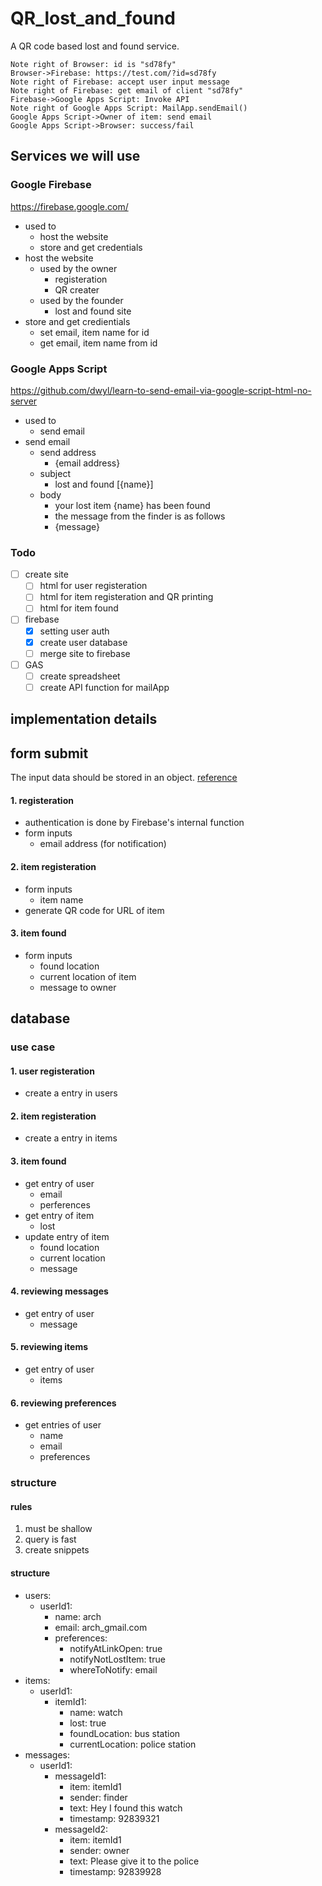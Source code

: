 # QR_lost_and_found
A QR code based lost and found service.
```sequence
Note right of Browser: id is "sd78fy"
Browser->Firebase: https://test.com/?id=sd78fy
Note right of Firebase: accept user input message 
Note right of Firebase: get email of client "sd78fy" 
Firebase->Google Apps Script: Invoke API
Note right of Google Apps Script: MailApp.sendEmail()
Google Apps Script->Owner of item: send email
Google Apps Script->Browser: success/fail
```
## Services we will use
### Google Firebase
https://firebase.google.com/
- used to
    - host the website
    - store and get credentials
- host the website
    - used by the owner
        - registeration
        - QR creater
    - used by the founder
        - lost and found site
- store and get credientials
    - set email, item name for id
    - get email, item name from id
### Google Apps Script
https://github.com/dwyl/learn-to-send-email-via-google-script-html-no-server
- used to
    - send email
- send email
    - send address
        - {email address}
    - subject
        - lost and found [{name}]
    - body
        - your lost item {name} has been found
        - the message from the finder is as follows
        - {message}

### Todo
- [ ] create site
    - [ ] html for user registeration
    - [ ] html for item registeration and QR printing
    - [ ] html for item found
- [ ] firebase
    - [x] setting user auth
    - [x] create user database
    - [ ] merge site to firebase
- [ ] GAS
    - [ ] create spreadsheet
    - [ ] create API function for mailApp

## implementation details
## form submit
The input data should be stored in an object.
[reference](https://github.com/dwyl/learn-to-send-email-via-google-script-html-no-server#7-create-your-basic-html-form)
#### 1. registeration
- authentication is done by Firebase's internal function
- form inputs
    - email address (for notification)
#### 2. item registeration
- form inputs
    - item name
- generate QR code for URL of item
#### 3. item found
- form inputs
    - found location
    - current location of item
    - message to owner
## database
### use case
#### 1. user registeration
- create a entry in users
#### 2. item registeration
- create a entry in items
#### 3. item found
- get entry of user
    - email
    - perferences
- get entry of item
    - lost
- update entry of item
    - found location
    - current location
    - message
#### 4. reviewing messages
- get entry of user
    - message
#### 5. reviewing items
- get entry of user
    - items
#### 6. reviewing preferences
- get entries of user
    - name
    - email
    - preferences
### structure
#### rules
1. must be shallow
2. query is fast
3. create snippets
#### structure
- users:
    - userId1:
        - name: arch
        - email: arch_gmail.com
        - preferences: 
            - notifyAtLinkOpen: true
            - notifyNotLostItem: true
            - whereToNotify: email
- items: 
    - userId1:
        - itemId1:
            - name: watch
            - lost: true
            - foundLocation: bus station
            - currentLocation: police station
- messages:
    - userId1:
        - messageId1: 
            - item: itemId1
            - sender: finder
            - text: Hey I found this watch
            - timestamp: 92839321
        - messageId2: 
            - item: itemId1
            - sender: owner
            - text: Please give it to the police
            - timestamp: 92839928